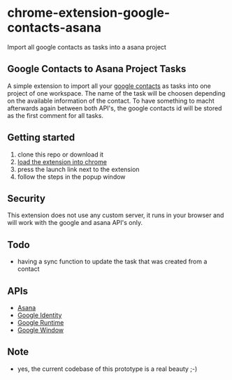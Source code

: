chrome-extension-google-contacts-asana
======================================

Import all google contacts as tasks into a asana project

## Google Contacts to Asana Project Tasks

A simple extension to import all your [google contacts](https://www.google.co.uk/contacts/) as tasks into one project of one workspace. The name of the task will be choosen depending on the available information of the contact. To have something to macht afterwards again between both API's, the google contacts id will be stored as the first comment for all tasks.

## Getting started

1. clone this repo or download it
2. [load the extension into chrome](https://developer.chrome.com/extensions/getstarted#unpacked)
3. press the launch link next to the extension
4. follow the steps in the popup window

## Security

This extension does not use any custom server, it runs in your browser and will work with the google and asana API's only.

## Todo

* having a sync function to update the task that was created from a contact

## APIs

* [Asana](http://developer.asana.com/documentation/#Reference)
* [Google Identity](http://developer.chrome.com/apps/app.identity.html)
* [Google Runtime](http://developer.chrome.com/apps/app.runtime.html)
* [Google Window](http://developer.chrome.com/apps/app.window.html)

## Note

* yes, the current codebase of this prototype is a real beauty ;-)
